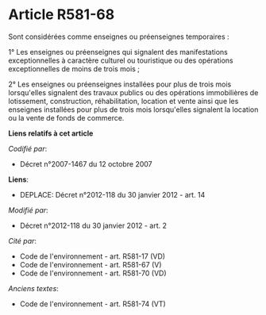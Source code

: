 # Article R581-68

Sont considérées comme enseignes ou préenseignes temporaires :

1° Les enseignes ou préenseignes qui signalent des manifestations exceptionnelles à caractère culturel ou touristique ou des
opérations exceptionnelles de moins de trois mois ;

2° Les enseignes ou préenseignes installées pour plus de trois mois lorsqu'elles signalent des travaux publics ou des
opérations immobilières de lotissement, construction, réhabilitation, location et vente ainsi que les enseignes installées
pour plus de trois mois lorsqu'elles signalent la location ou la vente de fonds de commerce.

**Liens relatifs à cet article**

_Codifié par_:

  - Décret n°2007-1467 du 12 octobre 2007

**Liens**:

  - DEPLACE: Décret n°2012-118 du 30 janvier 2012 - art. 14

_Modifié par_:

  - Décret n°2012-118 du 30 janvier 2012 - art. 2

_Cité par_:

  - Code de l'environnement - art. R581-17 (VD)
  - Code de l'environnement - art. R581-67 (V)
  - Code de l'environnement - art. R581-70 (VD)

_Anciens textes_:

  - Code de l'environnement - art. R581-74 (VT)
